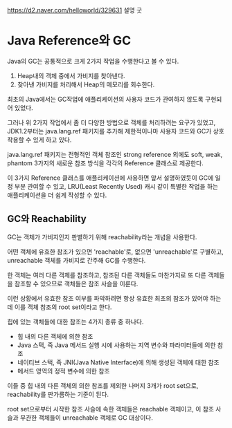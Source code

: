 https://d2.naver.com/helloworld/329631
설명 굿

# Java Reference와 GC
Java의 GC는 공통적으로 크게 2가지 작업을 수행한다고 볼 수 있다.
1. Heap내의 객체 중에서 가비지를 찾아낸다.
2. 찾아낸 가비지를 처리해서 Heap의 메모리를 회수한다.

최초의 Java에서는 GC작업에 애플리케이션의 사용자 코드가 관여하지 않도록 구현되어 있었다.

그러나 위 2가지 작업에서 좀 더 다양한 방법으로 객체를 처리하려는 요구가 있었고, JDK1.2부터는 java.lang.ref 패키지를 추가해 제한적이나마 사용자 코드와 GC가 상호작용할 수 있게 하고 있다.

java.lang.ref 패키지는 전형적인 객체 참조인 strong reference 외에도 soft, weak, phantom 3가지의 새로운 참조 방식을 각각의 Reference 클래스로 제공한다.

이 3가지 Reference 클래스를 애플리케이션에 사용하면 앞서 설명하였듯이 GC에 일정 부분 관여할 수 있고, LRU(Least Recently Used) 캐시 같이 특별한 작업을 하는 애플리케이션을 더 쉽게 작성할 수 있다.

## GC와 Reachability
GC는 객체가 가비지인지 판별하기 위해 reachability라는 개념을 사용한다.

어떤 객체에 유효한 참조가 있으면 'reachable'로, 없으면 'unreachable'로 구별하고, unreachable 객체를 가비지로 간주해 GC를 수행한다.

한 객체는 여러 다른 객체를 참조하고, 참조된 다른 객체들도 마찬가지로 또 다른 객체들을 참조할 수 있으므로 객체들은 참조 사슬을 이룬다. 

이런 상황에서 유효한 참조 여부를 파악하려면 항상 유효한 최초의 참조가 있어야 하는데 이를 객체 참조의 root set이라고 한다.

힙에 있는 객체들에 대한 참조는 4가지 종류 중 하나다.
 * 힙 내의 다른 객체에 의한 참조
 * Java 스택, 즉 Java 메서드 실행 시에 사용하는 지역 변수와 파라미터들에 의한 참조
 * 네이티브 스택, 즉 JNI(Java Native Interface)에 의해 생성된 객체에 대한 참조
 * 메서드 영역의 정적 변수에 의한 참조

이들 중 힙 내의 다른 객체의 의한 참조를 제외한 나머지 3개가 root set으로, reachability를 판가름하는 기준이 된다.

root set으로부터 시작한 참조 사슬에 속한 객체들은 reachable 객체이고, 이 참조 사슬과 무관한 객체들이 unreachable 객체로 GC 대상이다.
